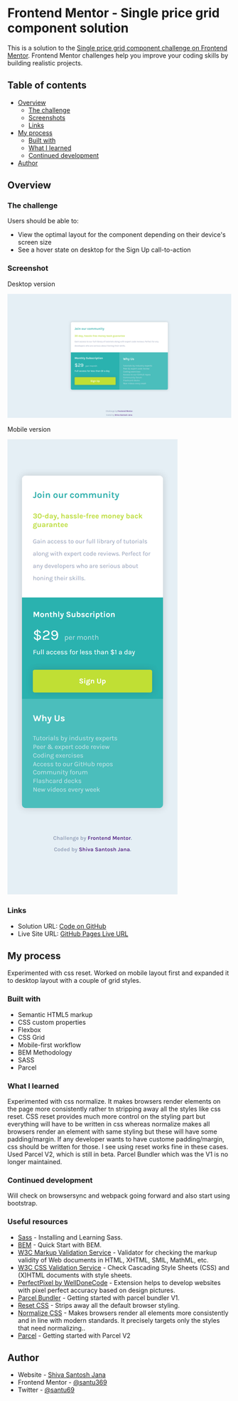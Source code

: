 # Frontend Mentor - Single price grid component solution

This is a solution to the [Single price grid component challenge on Frontend Mentor](https://www.frontendmentor.io/challenges/single-price-grid-component-5ce41129d0ff452fec5abbbc). Frontend Mentor challenges help you improve your coding skills by building realistic projects.

## Table of contents

- [Overview](#overview)
  - [The challenge](#the-challenge)
  - [Screenshots](#screenshots)
  - [Links](#links)
- [My process](#my-process)
  - [Built with](#built-with)
  - [What I learned](#what-i-learned)
  - [Continued development](#continued-development)
- [Author](#author)

## Overview

### The challenge

Users should be able to:

- View the optimal layout for the component depending on their device's screen size
- See a hover state on desktop for the Sign Up call-to-action

### Screenshot

Desktop version

![desktop version](./screenshots/desktop-version.png)

Mobile version

![mobile version](./screenshots/mobile-version.png)

### Links

- Solution URL: [Code on GitHub](https://github.com/santu369/frontendmentor-single-price-grid-component)
- Live Site URL: [GitHub Pages Live URL](https://santu369.github.io/frontendmentor-single-price-grid-component/dist)

## My process

Experimented with css reset. Worked on mobile layout first and expanded it to desktop layout with a couple of grid styles.

### Built with

- Semantic HTML5 markup
- CSS custom properties
- Flexbox
- CSS Grid
- Mobile-first workflow
- BEM Methodology
- SASS
- Parcel

### What I learned

Experimented with css normalize. It makes browsers render elements on the page more consistently rather tn stripping away all the styles like css reset. CSS reset provides much more control on the styling part but everything will have to be written in css whereas normalize makes all browsers render an element with same styling but these will have some padding/margin. If any developer wants to have custome padding/margin, css should be written for those.
I see using reset works fine in these cases.
Used Parcel V2, which is still in beta. Parcel Bundler which was the V1 is no longer maintained.

### Continued development

Will check on browsersync and webpack going forward and also start using bootstrap.

### Useful resources

- [Sass](https://sass-lang.com/) - Installing and Learning Sass.
- [BEM](https://en.bem.info/methodology/quick-start/) - Quick Start with BEM.
- [W3C Markup Validation Service](https://validator.w3.org/) - Validator for checking the markup validity of Web documents in HTML, XHTML, SMIL, MathML, etc.
- [W3C CSS Validation Service](https://jigsaw.w3.org/css-validator/) - Check Cascading Style Sheets (CSS) and (X)HTML documents with style sheets.
- [PerfectPixel by WellDoneCode](https://www.welldonecode.com/perfectpixel/) - Extension helps to develop websites with pixel perfect accuracy based on design pictures.
- [Parcel Bundler](https://parceljs.org/getting_started.html) - Getting started with parcel bundler V1.
- [Reset CSS](https://meyerweb.com/eric/tools/css/reset/) - Strips away all the default browser styling.
- [Normalize CSS](https://necolas.github.io/normalize.css/) - Makes browsers render all elements more consistently and in line with modern standards. It precisely targets only the styles that need normalizing..
- [Parcel](https://v2.parceljs.org/) - Getting started with Parcel V2

## Author

- Website - [Shiva Santosh Jana](https://santu369.github.io/FreeCodeCamp-PersonalPortfolioWebpage)
- Frontend Mentor - [@santu369](https://www.frontendmentor.io/profile/santu369)
- Twitter - [@santu69](https://www.twitter.com/santu69)
